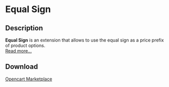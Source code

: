 # Equal Sign

## Description
**Equal Sign** is an extension that allows to use the equal sign as a price prefix of product options.  
[Read more...](./module/README.md)

## Download
[Opencart Marketplace](https://www.opencart.com/index.php?route=marketplace/extension/info&extension_id=34383)
